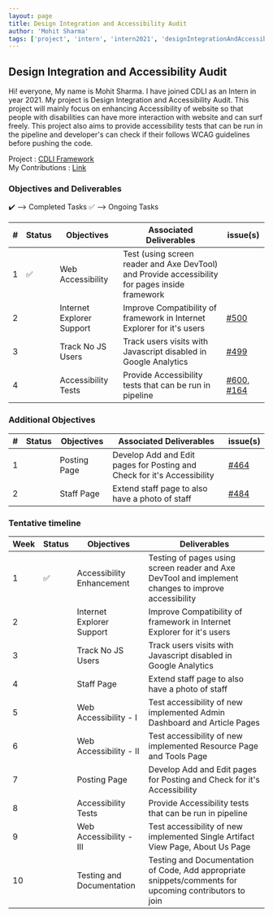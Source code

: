 ```yaml
---
layout: page
title: Design Integration and Accessibility Audit
author: 'Mohit Sharma'
tags: ['project', 'intern', 'intern2021', 'designIntegrationAndAccessibilityAudit']
---
```


## Design Integration and Accessibility Audit
Hi! everyone, My name is Mohit Sharma. I have joined CDLI as an Intern in year 2021. My project is Design Integration and Accessibility Audit. This project will mainly focus on enhancing Accessibility of website so that people with disabilities can have more interaction with website and can surf freely. This project also aims to provide accessibility tests that can be run in the pipeline and developer's can check if their follows WCAG guidelines before pushing the code.

Project : [CDLI Framework](https://gitlab.com/cdli/framework)  <br/>
My Contributions : [Link](https://gitlab.com/cdli/framework/-/merge_requests?scope=all&state=all&author_username=ViperM)

### Objectives and Deliverables

:heavy_check_mark: --> Completed Tasks
:white_check_mark: --> Ongoing Tasks

| \# | Status  | Objectives         | Associated Deliverables                                             | issue(s) |
| --- | --- | ------------------ | ------------------------------------------------------------------- | -------- |
| 1 | :white_check_mark: | Web Accessibility | Test (using screen reader and Axe DevTool) and Provide accessibility for pages inside framework |   |
| 2 | | Internet Explorer Support | Improve Compatibility of framework in Internet Explorer for it's users | [#500](https://gitlab.com/cdli/framework/-/issues/500) |
| 3 | | Track No JS Users | Track users visits with Javascript disabled in Google Analytics | [#499](https://gitlab.com/cdli/framework/-/issues/499) |
| 4 | | Accessibility Tests | Provide Accessibility tests that can be run in pipeline | [#600](https://gitlab.com/cdli/framework/-/issues/600), [#164](https://gitlab.com/cdli/framework/-/issues/164) |


### Additional Objectives

| \# | Status  | Objectives                    | Associated Deliverables         | issue(s) |
| --- | --- | ----------------------------- | ---------------------------------------------- | -------- |
| 1 | | Posting Page | Develop Add and Edit pages for Posting and Check for it's Accessibility | [#464](https://gitlab.com/cdli/framework/-/issues/464) |
| 2 | | Staff Page | Extend staff page to also have a photo of staff | [#484](https://gitlab.com/cdli/framework/-/issues/484) |


### Tentative timeline  

| Week | Status  |Objectives | Deliverables |
|---|---|---|---|
|1| :white_check_mark: | Accessibility Enhancement | Testing of pages using screen reader and Axe DevTool and implement changes to improve accessibility |
|2| | Internet Explorer Support | Improve Compatibility of framework in Internet Explorer for it's users |
|3| | Track No JS Users | Track users visits with Javascript disabled in Google Analytics |
|4| | Staff Page | Extend staff page to also have a photo of staff |
|5| | Web Accessibility - I | Test accessibility of new implemented Admin Dashboard and Article Pages | 
|6| | Web Accessibility - II | Test accessibility of new implemented Resource Page and Tools Page |
|7| | Posting Page | Develop Add and Edit pages for Posting and Check for it's Accessibility |
|8| | Accessibility Tests | Provide Accessibility tests that can be run in pipeline |
|9| | Web Accessibility - III | Test accessibility of new implemented Single Artifact View Page, About Us Page |
|10| | Testing and Documentation | Testing and Documentation of Code, Add appropriate snippets/comments for upcoming contributors to join |



